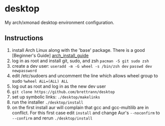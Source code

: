 # desktop
My arch/xmonad desktop environment configuration.

## Instructions

1. install Arch Linux along with the 'base' package. There is a good [Beginner's Guide] [arch_install_guide]
2. log in as root and install git, sudo, and zsh `pacman -S git sudo zsh`
3. create a dev user: `useradd -m -G wheel -s /bin/zsh dev` `passwd dev newpassword`
4. edit /etc/sudoers and uncomment the line which allows wheel group to sudo `%wheel ALL=(ALL) ALL`
5. log out as root and log in as the new dev user
6. `git clone https://github.com/brettrann/desktop`
7. set up symbolic links: `./desktop/makelinks`
8. run the installer `./desktop/install`
9. on the first install aur will complain that gcc and gcc-multilib are in conflict.
   For this first case edit `install` and change Aur's `--noconfirm` to `--confirm` and rerun `./desktop/install`

[arch_install_guide]: https://wiki.archlinux.org/index.php/beginners'_guide
